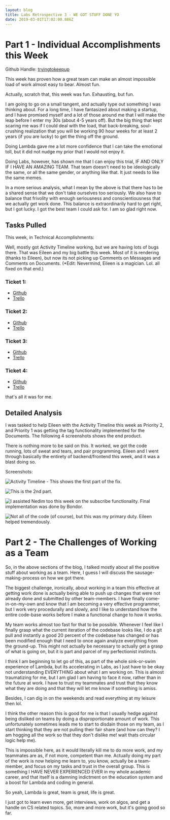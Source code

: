 ```yaml
---
layout: blog
title: Labs Retrospective 3 - WE GOT STUFF DONE YO
date: 2019-03-01T17:02:00.886Z
---
```

# Part 1 - Individual Accomplishments this Week

Github Handle: [tryingtokeepup](https://github.com/tryingtokeepup)

This week has proven how a great team can make an almost impossible load of work almost easy to bear. Almost fun. 

Actually, scratch that, this week was fun. Exhausting, but fun. 

I am going to go on a small tangent, and actually type out something I was thinking about. For a long time, I have fantasized about making a startup, and I have promised myself and a lot of those around me that I will make the leap before I enter my 30s (about 4-5 years off). But the big thing that kept scaring me was if I could deal with the load, that back-breaking, soul-crushing realization that you will be working 90 hour weeks for at least 2 years (if you are lucky) to get the thing off the ground.

Doing Lambda gave me a lot more confidence that I can take the emotional toll, but it did not nudge my prior that I would not enjoy it.

Doing Labs, however, has shown me that I can enjoy this trial, IF AND ONLY IF I HAVE AN AMAZING TEAM. That team doesn't need to be ideologically the same, or all the same gender, or anything like that. It just needs to like the same memes.

In a more serious analysis, what I mean by the above is that there has to be a shared sense that we don't take ourselves too seriously. We also have to balance that frivolity with enough seriousness and conscientiousness that we actually get work done. This balance is extraordinarily hard to get right, but I got lucky. I got the best team I could ask for. I am so glad right now.

## Tasks Pulled

This week, in Technical Accomplishments:

Well, mostly got Activity Timeline working, but we are having lots of bugs there. That was Eileen and my big battle this week. Most of it is rendering (thanks to Eileen), but now its not picking up Comments on Messages and Comments on Documents. (*Edit: Nevermind, Eileen is a magician. Lol. all fixed on that end.)

### Ticket 1:

* [Github](https://github.com/Lambda-School-Labs/labs-team-home/pull/326)
* [Trello](https://trello.com/c/jTXWoQ2d/17-learn-graphql-apollo-prisma-kai)

### Ticket 2:

* [Github](https://github.com/Lambda-School-Labs/labs-team-home/pull/338)
* [Trello](https://trello.com/c/jTXWoQ2d/17-learn-graphql-apollo-prisma-kai)

### Ticket 3:

* [Github](https://github.com/Lambda-School-Labs/labs-team-home/pull/341)
* [Trello](https://trello.com/c/jTXWoQ2d/17-learn-graphql-apollo-prisma-kai)

### Ticket 4:

* [Github](https://github.com/Lambda-School-Labs/labs-team-home/pull/350)
* [Trello](https://trello.com/c/jTXWoQ2d/17-learn-graphql-apollo-prisma-kai)

that's all it was for me.

## Detailed Analysis

I was tasked to help Eileen with the Activity Timeline this week as Priority 2, and Priority 1 was getting the tag functionality implemented for the Documents. The following 4 screenshots shows the end product.

There is nothing more to be said on this. It worked, we got the code running, lots of sweat and tears, and pair programming. Eileen and I went through basically the entirety of backend/frontend this week, and it was a blast doing so.

Screenshots:

![](../assets/activity-timeline-1.png "Activity Timeline - This shows the first part of the fix.")

![](../assets/activity-timeline2.png "This is the 2nd part.")

![](../assets/subscribe-function.png "I assisted Nedim too this week on the subscribe functionality. Final implementation was done by Bondor.")

![](../assets/tag-function.png "Not all of the code (of course), but this was my primary duty. Eileen helped tremendously.")



# Part 2 - The Challenges of Working as a Team

So, in the above sections of the blog, I talked mostly about all the positive stuff about working as a team. Here, I guess I will discuss the sausage-making-process on how we got there. 

The biggest challenge, ironically, about working in a team this effective at getting work done is actually being able to push up changes that were not already done and submitted by other team-members. I have finally come-in-on-my-own and know that I am becoming a very effective programmer, but I work very procedurally and slowly, and I like to understand how the entire code-base works before I make a functional change to how it works. 

My team works almost too fast for that to be possible. Whenever I feel like I finally grasp what the current iteration of the codebase looks like, I do a git pull and instantly a good 20 percent of the codebase has changed or has been modified enough that I need to once again analyze everything from the ground-up. This might not actually be necessary to actually get a grasp of what is going on, but it is part and parcel of my perfectionist instincts. 

I think I am beginning to let go of this, as part of the whole sink-or-swim experience of Lambda, but its accelerating in Labs, as I just have to be okay not understanding EVERYTHING about what I am working on. This is almost traumatizing for me, but I am glad I am having to face it now, rather than in the future at work. I have to trust my teammates and trust that they know what they are doing and that they will let me know if something is amiss. 

Besides, I can dig in on the weekends and read everything at my leisure then lol.

I think the other reason this is good for me is that I usually hedge against being disliked on teams by doing a disproportionate amount of work. This unfortunately sometimes leads me to start to disdain those on my team, as I start thinking that they are not pulling their fair share (and how can they? I am hogging all the work so that they don't dislike me! wait thats circular logic help me).

This is impossible here, as it would literally kill me to do more work, and my teammates are as, if not more, competent than me. Actually doing my part of the work is now helping me learn to, you know, actually be a team-member, and focus on my tasks and trust in the overall group. This is something I HAVE NEVER EXPERIENCED EVER in my whole academic career, and that itself is a damning indictment on the education system and a boost for Lambda and coding in general. 

So yeah, Lambda is great, team is great, life is great. 

I just got to learn even more, get interviews, work on algos, and get a handle on CS related topics. So, more and more work, but it's going good so far.
